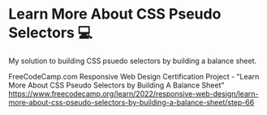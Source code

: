 # Learn More About CSS Pseudo Selectors 💻

My solution to building CSS psuedo selectors by building a balance sheet.

FreeCodeCamp.com Responsive Web Design Certification Project - "Learn More About CSS Pseudo Selectors by Building A Balance Sheet" https://www.freecodecamp.org/learn/2022/responsive-web-design/learn-more-about-css-pseudo-selectors-by-building-a-balance-sheet/step-66
